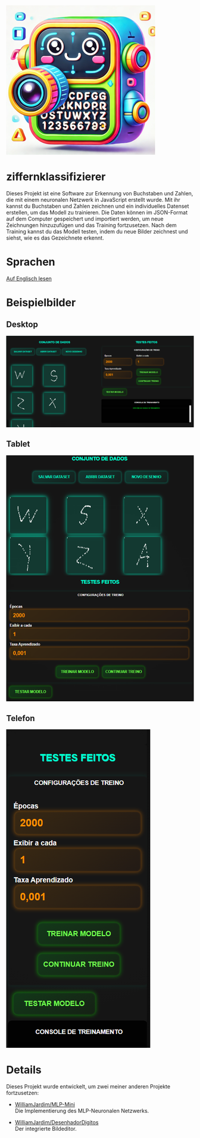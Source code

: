 ![Icon](./imagens/icone-400x400.png)

# ziffernklassifizierer
Dieses Projekt ist eine Software zur Erkennung von Buchstaben und Zahlen, die mit einem neuronalen Netzwerk in JavaScript erstellt wurde. Mit ihr kannst du Buchstaben und Zahlen zeichnen und ein individuelles Datenset erstellen, um das Modell zu trainieren. Die Daten können im JSON-Format auf dem Computer gespeichert und importiert werden, um neue Zeichnungen hinzuzufügen und das Training fortzusetzen. Nach dem Training kannst du das Modell testen, indem du neue Bilder zeichnest und siehst, wie es das Gezeichnete erkennt.

# Sprachen
[Auf Englisch lesen](./README-en.md)

# Beispielbilder
## Desktop
![Desktop](./imagens/demo-desktop.png)

## Tablet
![Tablet](./imagens/demo-tablet.png)

## Telefon
![Telefon](./imagens/demo-phone.png)

# Details
Dieses Projekt wurde entwickelt, um zwei meiner anderen Projekte fortzusetzen:

- [WilliamJardim/MLP-Mini](https://github.com/WilliamJardim/MLP-mini)  
  Die Implementierung des MLP-Neuronalen Netzwerks.

- [WilliamJardim/DesenhadorDigitos](https://github.com/WilliamJardim/desenhadordigitos)  
  Der integrierte Bildeditor.